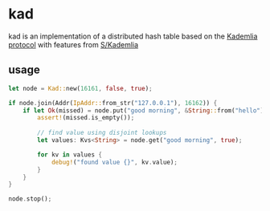 # kad

kad is an implementation of a distributed hash table based on the [Kademlia protocol](https://pdos.csail.mit.edu/~petar/papers/maymounkov-kademlia-lncs.pdf) with features from [S/Kademlia](https://ieeexplore.ieee.org/document/4447808/) 

## usage

```rust
let node = Kad::new(16161, false, true);

if node.join(Addr(IpAddr::from_str("127.0.0.1"), 16162)) {
    if let Ok(missed) = node.put("good morning", &String::from("hello"), false) {
        assert!(missed.is_empty());
        
        // find value using disjoint lookups
        let values: Kvs<String> = node.get("good morning", true);

        for kv in values {
            debug!("found value {}", kv.value);
        }
    }
}

node.stop();
```